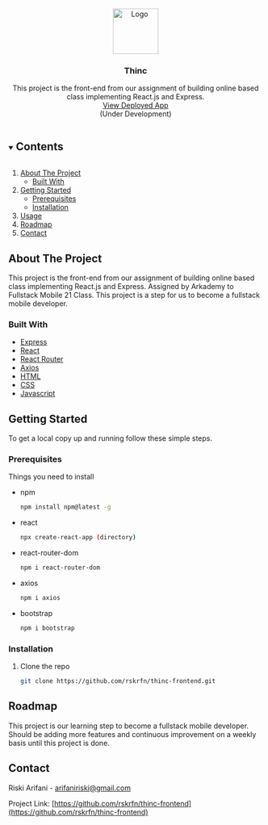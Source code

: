 <!-- PROJECT LOGO -->
<br />
<p align="center">
  <a href="https://github.com/rskrfn/ThincMobile">
    <img src="./android/app/src/main/res/logo512.png" alt="Logo" width="90" height="90">
  </a>

  <h3 align="center">Thinc</h3>

  <p align="center">
    This project is the front-end from our assignment of building online based class implementing React.js and Express.
    <br />
    <a href="https://thinc-reactjs.netlify.app">View Deployed App</a>
    <br />
    (Under Development)
  </p>
</p>

<!-- TABLE OF CONTENTS -->
<details open="open">
  <summary><h2 style="display: inline-block">Contents</h2></summary>
  <ol>
    <li>
      <a href="#about-the-project">About The Project</a>
      <ul>
        <li><a href="#built-with">Built With</a></li>
      </ul>
    </li>
    <li>
      <a href="#getting-started">Getting Started</a>
      <ul>
        <li><a href="#prerequisites">Prerequisites</a></li>
        <li><a href="#installation">Installation</a></li>
      </ul>
    </li>
    <li><a href="#usage">Usage</a></li>
    <li><a href="#roadmap">Roadmap</a></li>
    <li><a href="#contact">Contact</a></li>

  </ol>
</details>

<!-- ABOUT THE PROJECT -->

## About The Project

This project is the front-end from our assignment of building online based class implementing React.js and Express.
Assigned by Arkademy to Fullstack Mobile 21 Class.
This project is a step for us to become a fullstack mobile developer.

### Built With

- [Express](https://expressjs.com/)
- [React](https://reactjs.org/docs/create-a-new-react-app.html)
- [React Router](https://reactrouter.com/web/guides/quick-start)
- [Axios](https://www.npmjs.com/package/axios)
- [HTML](https://www.w3schools.com/html/)
- [CSS](https://www.w3schools.com/w3css/defaulT.asp)
- [Javascript](https://www.w3schools.com/js/DEFAULT.asp)

<!-- GETTING STARTED -->

## Getting Started

To get a local copy up and running follow these simple steps.

### Prerequisites

Things you need to install

- npm
  ```sh
  npm install npm@latest -g
  ```
- react
  ```sh
  npx create-react-app (directory)
  ```
- react-router-dom
  ```sh
  npm i react-router-dom
  ```
- axios
  ```sh
  npm i axios
  ```
- bootstrap
  ```sh
  npm i bootstrap
  ```

### Installation

1. Clone the repo
   ```sh
   git clone https://github.com/rskrfn/thinc-frontend.git
   ```
      <!-- ROADMAP -->
## Roadmap

This project is our learning step to become a fullstack mobile developer.
Should be adding more features and continuous improvement on a weekly basis until this project is done.

<!-- CONTACT -->

## Contact

Riski Arifani - [arifaniriski@gmail.com](https://mail.google.com/mail/u/0/?fs=0&to=arifaniriski@gmail.com&su=react.js+implementation&tf=cm)

Project Link: [https://github.com/rskrfn/thinc-frontend](https://github.com/rskrfn/thinc-frontend)

